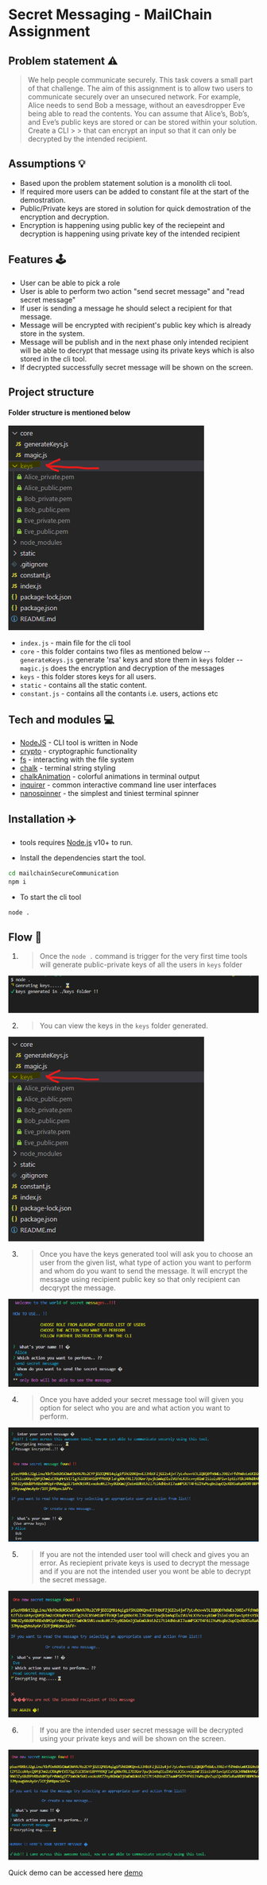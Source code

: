 # Secret Messaging - MailChain Assignment


## Problem statement ⚠️
> We help people communicate securely. This task covers a small part of that challenge. The aim of this assignment is to allow two users to communicate securely over an unsecured network. For example, Alice needs to send Bob a message, without an eavesdropper Eve being able to read the contents.
You can assume that Alice’s, Bob’s, and Eve’s public keys are stored or can be stored within your solution. Create a CLI > > that can encrypt an input so that it can only be decrypted by the intended recipient.

## Assumptions 💡
- Based upon the problem statement solution is a monolith cli tool.
- If required more users can be added to constant file at the start of the demostration.
- Public/Private keys are stored in solution for quick demostration of the encryption and decryption.
- Encryption is happening using public key of the reciepeint and decryption is happening using private key of the  intended recipient

## Features 🕹️

- User can be able to pick a role 
- User is able to perform two action "send secret message" and "read secret message"
- If user is sending a message he should select a recipient for that message.
- Message will be encrypted with recipient's public key which is already store in the system. 
- Message will be publish and in the next phase only intended recipient will be able to decrypt that message using its        private keys which is also stored in the cli tool. 
- If decrypted successfully secret message will be shown on the screen.

## Project structure
#### Folder structure is mentioned below


![Project structure](https://github.com/mandeep9888/mailchainSecureCommunication/blob/main/static/keys.png?raw=true)

- `index.js` - main file for the cli tool
- `core` - this folder contains two files as mentioned below
-- `generateKeys.js` generate 'rsa' keys and store them in `keys` folder
-- `magic.js` does the encryption and decryption of the messages
-  `keys` - this folder stores keys for all users.
-  `static` - contains all the static content.
-  `constant.js` - contains all the contants i.e. users, actions etc

## Tech and modules 💻

- [NodeJS](https://nodejs.org/en/) - CLI tool is written in Node
- [crypto](https://nodejs.org/api/crypto.html) - cryptographic functionality
- [fs](https://nodejs.org/api/fs.html) -  interacting with the file system
- [chalk](https://www.npmjs.com/package/chalk) - terminal string styling
- [chalkAnimation](https://www.npmjs.com/package/chalk-animation) - colorful animations in terminal output
- [inquirer](https://www.npmjs.com/package/inquirer) - common interactive command line user interfaces
- [nanospinner](https://www.npmjs.com/package/nanospinner) - the simplest and tiniest terminal spinner


## Installation ✈️

- tools requires [Node.js](https://nodejs.org/) v10+ to run.

- Install the dependencies start the tool.

```sh
cd mailchainSecureCommunication
npm i
```
- To start the cli tool 
```sh
node .
```
## Flow 🛶

1. >Once the `node .` command is trigger for the very first time tools will generate public-private keys of all the users in `keys` folder


![generate keys in folder](https://github.com/mandeep9888/mailchainSecureCommunication/blob/main/static/genrateKeys.png?raw=true)

2. >You can view the keys in the `keys` folder generated.


![Project structure](https://github.com/mandeep9888/mailchainSecureCommunication/blob/main/static/keys.png?raw=true)


3. >Once you have the keys generated tool will ask you to choose an user from the given list, what type of action you want to perform and whom do you want to send the message. It will encrypt the message using recipient public key so that only recipient can decqrypt the message.


![welcome screen](https://github.com/mandeep9888/mailchainSecureCommunication/blob/main/static/welcome.png?raw=true)


4. >Once you have added your secret message tool will given you option for select who you are and what action you want to perform.


![Encrypted message](https://github.com/mandeep9888/mailchainSecureCommunication/blob/main/static/encryptMsg.png?raw=true)

5. >If you are not the intended user tool will check and gives you an error. As reciepient private keys is used to decrypt the message and if you are not the intended user you wont be able to decrypt the secret message.


![Not intended User](https://github.com/mandeep9888/mailchainSecureCommunication/blob/main/static/tryAgain.png?raw=true)

6. >If you are the intended user secret message will be decrypted using your private keys and will be shown on the screen.


![Success](https://github.com/mandeep9888/mailchainSecureCommunication/blob/main/static/success.png?raw=true)


Quick demo can be accessed here [demo](https://drive.google.com/file/d/1vJW-obXDtHoAn3aoDmPlM7Yha0ZwJZBz/view?usp=sharing) 
